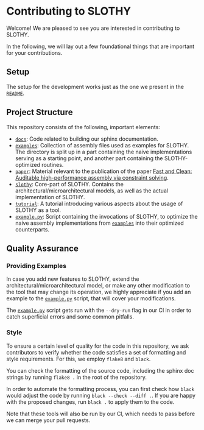 # Contributing to SLOTHY

Welcome! We are pleased to see you are interested in contributing to SLOTHY.

In the following, we will lay out a few foundational things that are important
for your contributions.

## Setup
The setup for the development works just as the one we present in the
[`README`](https://github.com/slothy-optimizer/slothy/blob/main/README.md).

## Project Structure
This repository consists of the following, important elements:

- [`docs`](https://github.com/slothy-optimizer/slothy/tree/main/docs): Code
  related to building our sphinx documentation. 
- [`examples`](https://github.com/slothy-optimizer/slothy/tree/main/examples):
  Collection of assembly files used as examples for SLOTHY. The directory is
  split up in a part containing the naive implementations serving as a starting
  point, and another part containing the SLOTHY-optimized routines. 
- [`paper`](https://github.com/slothy-optimizer/slothy/tree/main/paper):
  Material relevant to the publication of the paper [Fast and Clean: Auditable
  high-performance assembly via constraint
  solving](https://eprint.iacr.org/2022/1303).
- [`slothy`](https://github.com/slothy-optimizer/slothy/tree/main/slothy):
  Core-part of SLOTHY. Contains the architectural/microarchitectural models, as
  well as the actual implementation of SLOTHY. 
- [`tutorial`](https://github.com/slothy-optimizer/slothy/tree/main/tutorial): A
  tutorial introducing various aspects about the usage of SLOTHY as a tool.
- [`example.py`](https://github.com/slothy-optimizer/slothy/blob/main/example.py):
  Script containing the invocations of SLOTHY, to optimize the naive assembly
  implementations from
  [`examples`](https://github.com/slothy-optimizer/slothy/tree/main/examples)
  into their optimized counterparts.

## Quality Assurance
### Providing Examples

In case you add new features to SLOTHY, extend the
architectural/microarchitectural model, or make any other modification to the
tool that may change its operation, we highly appreciate if you add an example
to the
[`example.py`](https://github.com/slothy-optimizer/slothy/blob/main/example.py)
script, that will cover your modifications. 

The
[`example.py`](https://github.com/slothy-optimizer/slothy/blob/main/example.py)
script gets run with the `--dry-run` flag in our CI in order to catch
superficial errors and some common pitfalls.

### Style
To ensure a certain level of quality for the code in this repository, we ask
contributors to verify whether the code satisfies a set of formatting and style
requirements. For this, we employ `flake8` and `black`. 

You can check the formatting of the source code, including the sphinx doc
strings by running `flake8 .` in the root of the repository.

In order to automate the formatting process, you can first check how `black`
would adjust the code by running `black --check --diff .`. If you are happy with
the proposed changes, run `black .` to apply them to the code. 

Note that these tools will also be run by our CI, which needs to pass before we
can merge your pull requests.

